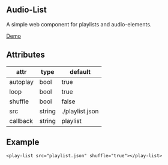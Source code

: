 Audio-List
---
A simple web component for playlists and audio-elements.

[Demo](http://mp3.w8l.org/hp1/playlst/)

Attributes
---

|attr|type|default|
|---|---|---|
|autoplay|bool|true|
|loop|bool|true|
|shuffle|bool|false|
|src|string|./playlist.json|
|callback|string|playlist|

Example
---
`<play-list src="playlist.json" shuffle="true"></play-list>`
